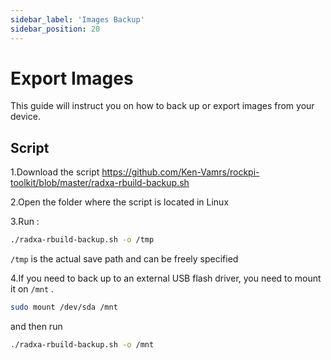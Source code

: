 ```yaml
---
sidebar_label: 'Images Backup'
sidebar_position: 20
---
```


# Export Images

This guide will instruct you on how to back up or export images from your device.

<!--
## rkdeveloptool

rkdeveloptool 的安装请参阅 [rkdeveloptool 安装教程](rk-dev-tool#Linux/MacOS).

rkdeveloptool 提供了一系列的操作命令，其中 rl 命令可进行镜像的导出，具体步骤如下:  

首先，下载 [loader](https://dl.radxa.com/rock5/sw/images/loader/rock-5b/rk3588_spl_loader_v1.08.111.bin)， 通过以下命令烧录：

```bash
	rkdeveloptool db rkxx_loader_vx.xx.bin
```

然后通过以下命令导出镜像:

```bash
ReadLBA: rl  <BeginSec> <SectorLen> <File>
```

其中，<BeginSec\> 设为 0，<SectorLen\> 为扇区总数，通过磁盘总字节数/512 得出，<File\> 为导出文件，包括文件名及路径

-->

## Script

1.Download the script https://github.com/Ken-Vamrs/rockpi-toolkit/blob/master/radxa-rbuild-backup.sh  

2.Open the folder where the script is located in Linux

3.Run :

```bash
./radxa-rbuild-backup.sh -o /tmp
```

`/tmp` is the actual save path and can be freely specified

4.If you need to back up to an external USB flash driver, you need to mount it on `/mnt` . 

```bash
sudo mount /dev/sda /mnt
```

and then run  
```bash
./radxa-rbuild-backup.sh -o /mnt
```


<!-- ## RKDevtool -->


